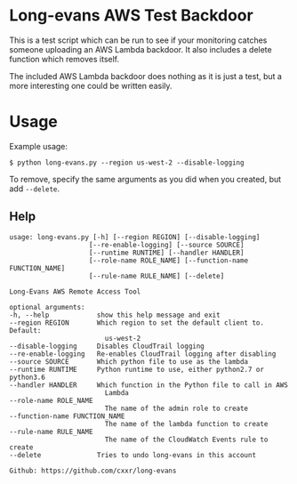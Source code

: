# Long-evans AWS Test Backdoor

This is a test script which can be run to see if your monitoring catches
someone uploading an AWS Lambda backdoor. It also includes a delete function
which removes itself.

The included AWS Lambda backdoor does nothing as it is just a test, but a more
interesting one could be written easily.

# Usage

Example usage:

    $ python long-evans.py --region us-west-2 --disable-logging

To remove, specify the same arguments as you did when you created, but add
`--delete`.

## Help

    usage: long-evans.py [-h] [--region REGION] [--disable-logging]
                        [--re-enable-logging] [--source SOURCE]
                        [--runtime RUNTIME] [--handler HANDLER]
                        [--role-name ROLE_NAME] [--function-name FUNCTION_NAME]
                        [--rule-name RULE_NAME] [--delete]

    Long-Evans AWS Remote Access Tool

    optional arguments:
    -h, --help            show this help message and exit
    --region REGION       Which region to set the default client to. Default:
                            us-west-2
    --disable-logging     Disables CloudTrail logging
    --re-enable-logging   Re-enables CloudTrail logging after disabling
    --source SOURCE       Which python file to use as the lambda
    --runtime RUNTIME     Python runtime to use, either python2.7 or python3.6
    --handler HANDLER     Which function in the Python file to call in AWS
                            Lambda
    --role-name ROLE_NAME
                            The name of the admin role to create
    --function-name FUNCTION_NAME
                            The name of the lambda function to create
    --rule-name RULE_NAME
                            The name of the CloudWatch Events rule to create
    --delete              Tries to undo long-evans in this account

    Github: https://github.com/cxxr/long-evans
